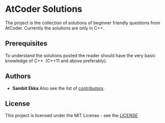 
# AtCoder Solutions
The project is the collection of solutions of beginner friendly questions from AtCoder. 
Currently the solutions are only in C++. 

## Prerequisites
To understand the solutions posted the reader should have the very basic knowledge of C++. (C++11 and above preferably).

## Authors
 * **Sambit Ekka** 
Also see the list of [contributors](contributors).

## License
This project is licensed under the MIT License - see the [LICENSE](LICENSE)

